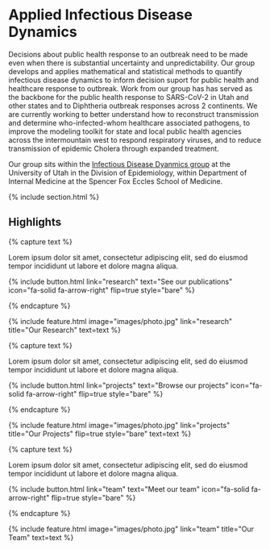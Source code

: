 ---
---

# Applied Infectious Disease Dynamics

Decisions about public health response to an outbreak need to be made even when there is substantial uncertainty and unpredictability. Our group develops and applies mathematical and statistical methods to quantify infectious disease dynamics to inform decision suport for public health and healthcare response to outbreak. Work from our group has has served as the backbone for the public health response to SARS-CoV-2 in Utah and other states and to Diphtheria outbreak responses across 2 continents. We are currently working to better understand how to reconstruct transmission and determine who-infected-whom healthcare associated pathogens, to improve the modeling toolkit for state and local public health agencies across the intermountain west to respond respiratory viruses, and to reduce transmission of epidemic Cholera through expanded treatment.  

Our group sits within the [Infectious Disease Dyanmics group](https://www.utahinfectiousdiseasedynamics.org/) at the University of Utah in the Division of Epidemiology, within Department of Internal Medicine at the Spencer Fox Eccles School of Medicine.

{% include section.html %}

## Highlights

{% capture text %}

Lorem ipsum dolor sit amet, consectetur adipiscing elit, sed do eiusmod tempor incididunt ut labore et dolore magna aliqua.

{%
  include button.html
  link="research"
  text="See our publications"
  icon="fa-solid fa-arrow-right"
  flip=true
  style="bare"
%}

{% endcapture %}

{%
  include feature.html
  image="images/photo.jpg"
  link="research"
  title="Our Research"
  text=text
%}

{% capture text %}

Lorem ipsum dolor sit amet, consectetur adipiscing elit, sed do eiusmod tempor incididunt ut labore et dolore magna aliqua.

{%
  include button.html
  link="projects"
  text="Browse our projects"
  icon="fa-solid fa-arrow-right"
  flip=true
  style="bare"
%}

{% endcapture %}

{%
  include feature.html
  image="images/photo.jpg"
  link="projects"
  title="Our Projects"
  flip=true
  style="bare"
  text=text
%}

{% capture text %}

Lorem ipsum dolor sit amet, consectetur adipiscing elit, sed do eiusmod tempor incididunt ut labore et dolore magna aliqua.

{%
  include button.html
  link="team"
  text="Meet our team"
  icon="fa-solid fa-arrow-right"
  flip=true
  style="bare"
%}

{% endcapture %}

{%
  include feature.html
  image="images/photo.jpg"
  link="team"
  title="Our Team"
  text=text
%}
